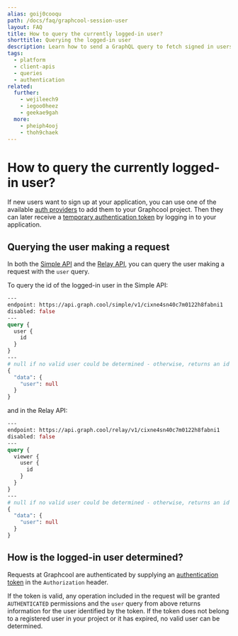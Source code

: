 ```yaml
---
alias: goij0cooqu
path: /docs/faq/graphcool-session-user
layout: FAQ
title: How to query the currently logged-in user?
shorttitle: Querying the logged-in user
description: Learn how to send a GraphQL query to fetch signed in users that are registered with an authentication provider like Auth0 or Digits.
tags:
  - platform
  - client-apis
  - queries
  - authentication
related:
  further:
    - wejileech9
    - iegoo0heez
    - geekae9gah
  more:
    - pheiph4ooj
    - thoh9chaek
---
```



# How to query the currently logged-in user?

If new users want to sign up at your application, you can use one of the available [auth providers](!alias-seimeish6e#authentication-providers) to add them to your Graphcool project. Then they can later receive a [temporary authentication token](!alias-eip7ahqu5o#token-types) by logging in to your application.

## Querying the user making a request

In both the [Simple API](!alias-heshoov3ai) and the [Relay API](!alias-aizoong9ah), you can query the user making a request with the `user` query.

To query the id of the logged-in user in the Simple API:

```graphql
---
endpoint: https://api.graph.cool/simple/v1/cixne4sn40c7m0122h8fabni1
disabled: false
---
query {
  user {
    id
  }
}
---
# null if no valid user could be determined - otherwise, returns an id
{
  "data": {
    "user": null
  }
}
```

and in the Relay API:

```graphql
---
endpoint: https://api.graph.cool/relay/v1/cixne4sn40c7m0122h8fabni1
disabled: false
---
query {
  viewer {
    user {
      id
    }
  }
}
---
# null if no valid user could be determined - otherwise, returns an id
{
  "data": {
    "user": null
  }
}
```

## How is the logged-in user determined?

Requests at Graphcool are authenticated by supplying an [authentication token](!alias-eip7ahqu5o) in the `Authorization` header.

If the token is valid, any operation included in the request will be granted `AUTHENTICATED` permissions and the `user` query from above returns information for the user identified by the token. If the token does not belong to a registered user in your project or it has expired, no valid user can be determined.
